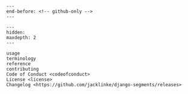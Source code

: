 ```{include} ../README.md
---
end-before: <!-- github-only -->
---
```

[license]: license
[contributor guide]: contributing
[command-line reference]: usage

```{toctree}
---
hidden:
maxdepth: 2
---

usage
terminology
reference
contributing
Code of Conduct <codeofconduct>
License <license>
Changelog <https://github.com/jacklinke/django-segments/releases>
```
